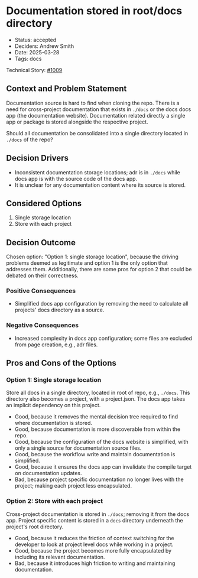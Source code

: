 # Documentation stored in root/docs directory

- Status: accepted
- Deciders: Andrew Smith
- Date: 2025-03-28
- Tags: docs

Technical Story: [#1009](https://github.com/andrew-codes/home-ops/issues/1009)

## Context and Problem Statement

Documentation source is hard to find when cloning the repo. There is a need for cross-project documentation that exists in `./docs` or the docs docs app (the documentation website). Documentation related directly a single app or package is stored alongside the respective project.

Should all documentation be consolidated into a single directory located in `./docs` of the repo?

## Decision Drivers

- Inconsistent documentation storage locations; adr is in `./docs` while docs app is with the source code of the docs app.
- It is unclear for any documentation content where its source is stored.

## Considered Options

1. Single storage location
2. Store with each project

## Decision Outcome

Chosen option: "Option 1: single storage location", because the driving problems deemed as legitimate and option 1 is the only option that addresses them. Additionally, there are some pros for option 2 that could be debated on their correctness.

### Positive Consequences

- Simplified docs app configuration by removing the need to calculate all projects' docs directory as a source.

### Negative Consequences

- Increased complexity in docs app configuration; some files are excluded from page creation, e.g., adr files.

## Pros and Cons of the Options

### Option 1: Single storage location

Store all docs in a single directory, located in root of repo, e.g., `./docs`. This directory also becomes a project, with a project.json. The docs app takes an implicit dependency on this project.

- Good, because it removes the mental decision tree required to find where documentation is stored.
- Good, because documentation is more discoverable from within the repo.
- Good, because the configuration of the docs website is simplified, with only a single source for documentation source files.
- Good, because the workflow write and maintain documentation is simplified.
- Good, because it ensures the docs app can invalidate the compile target on documentation updates.
- Bad, because project specific documentation no longer lives with the project; making each project less encapsulated.

### Option 2: Store with each project

Cross-project documentation is stored in `./docs`; removing it from the docs app. Project specific content is stored in a `docs` directory underneath the project's root directory.

- Good, because it reduces the friction of context switching for the developer to look at project level docs while working in a project.
- Good, because the project becomes more fully encapsulated by including its relevant documentation.
- Bad, because it introduces high friction to writing and maintaining documentation.
